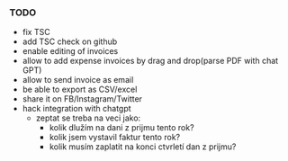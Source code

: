 ### TODO

- fix TSC
- add TSC check on github
- enable editing of invoices
- allow to add expense invoices by drag and drop(parse PDF with chat GPT)
- allow to send invoice as email
- be able to export as CSV/excel
- share it on FB/Instagram/Twitter
- hack integration with chatgpt
  - zeptat se treba na veci jako:
    - kolik dlužím na dani z prijmu tento rok?
    - kolik jsem vystavil faktur tento rok?
    - kolik musím zaplatit na konci ctvrletí dan z prijmu?